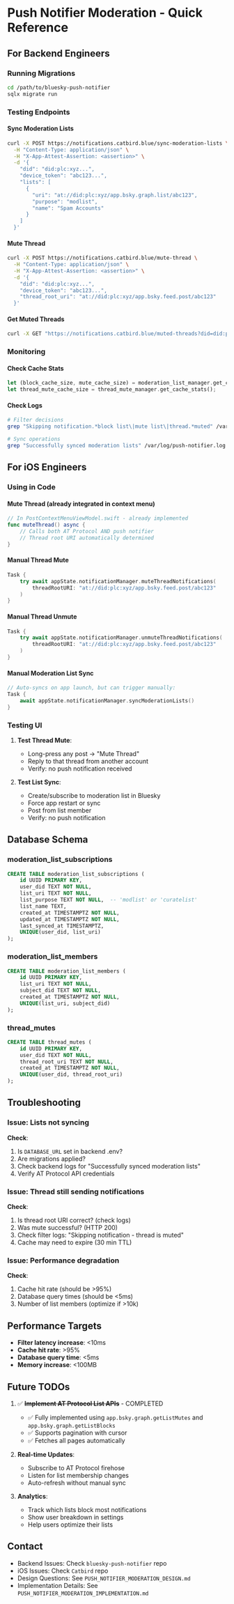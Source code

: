 # Push Notifier Moderation - Quick Reference

## For Backend Engineers

### Running Migrations
```bash
cd /path/to/bluesky-push-notifier
sqlx migrate run
```

### Testing Endpoints

#### Sync Moderation Lists
```bash
curl -X POST https://notifications.catbird.blue/sync-moderation-lists \
  -H "Content-Type: application/json" \
  -H "X-App-Attest-Assertion: <assertion>" \
  -d '{
    "did": "did:plc:xyz...",
    "device_token": "abc123...",
    "lists": [
      {
        "uri": "at://did:plc:xyz/app.bsky.graph.list/abc123",
        "purpose": "modlist",
        "name": "Spam Accounts"
      }
    ]
  }'
```

#### Mute Thread
```bash
curl -X POST https://notifications.catbird.blue/mute-thread \
  -H "Content-Type: application/json" \
  -H "X-App-Attest-Assertion: <assertion>" \
  -d '{
    "did": "did:plc:xyz...",
    "device_token": "abc123...",
    "thread_root_uri": "at://did:plc:xyz/app.bsky.feed.post/abc123"
  }'
```

#### Get Muted Threads
```bash
curl -X GET "https://notifications.catbird.blue/muted-threads?did=did:plc:xyz...&device_token=abc123..."
```

### Monitoring

#### Check Cache Stats
```rust
let (block_cache_size, mute_cache_size) = moderation_list_manager.get_cache_stats();
let thread_mute_cache_size = thread_mute_manager.get_cache_stats();
```

#### Check Logs
```bash
# Filter decisions
grep "Skipping notification.*block list\|mute list\|thread.*muted" /var/log/push-notifier.log

# Sync operations
grep "Successfully synced moderation lists" /var/log/push-notifier.log
```

## For iOS Engineers

### Using in Code

#### Mute Thread (already integrated in context menu)
```swift
// In PostContextMenuViewModel.swift - already implemented
func muteThread() async {
    // Calls both AT Protocol AND push notifier
    // Thread root URI automatically determined
}
```

#### Manual Thread Mute
```swift
Task {
    try await appState.notificationManager.muteThreadNotifications(
        threadRootURI: "at://did:plc:xyz/app.bsky.feed.post/abc123"
    )
}
```

#### Manual Thread Unmute
```swift
Task {
    try await appState.notificationManager.unmuteThreadNotifications(
        threadRootURI: "at://did:plc:xyz/app.bsky.feed.post/abc123"
    )
}
```

#### Manual Moderation List Sync
```swift
// Auto-syncs on app launch, but can trigger manually:
Task {
    await appState.notificationManager.syncModerationLists()
}
```

### Testing UI

1. **Test Thread Mute**:
   - Long-press any post → "Mute Thread"
   - Reply to that thread from another account
   - Verify: no push notification received

2. **Test List Sync**:
   - Create/subscribe to moderation list in Bluesky
   - Force app restart or sync
   - Post from list member
   - Verify: no push notification

## Database Schema

### moderation_list_subscriptions
```sql
CREATE TABLE moderation_list_subscriptions (
    id UUID PRIMARY KEY,
    user_did TEXT NOT NULL,
    list_uri TEXT NOT NULL,
    list_purpose TEXT NOT NULL,  -- 'modlist' or 'curatelist'
    list_name TEXT,
    created_at TIMESTAMPTZ NOT NULL,
    updated_at TIMESTAMPTZ NOT NULL,
    last_synced_at TIMESTAMPTZ,
    UNIQUE(user_did, list_uri)
);
```

### moderation_list_members
```sql
CREATE TABLE moderation_list_members (
    id UUID PRIMARY KEY,
    list_uri TEXT NOT NULL,
    subject_did TEXT NOT NULL,
    created_at TIMESTAMPTZ NOT NULL,
    UNIQUE(list_uri, subject_did)
);
```

### thread_mutes
```sql
CREATE TABLE thread_mutes (
    id UUID PRIMARY KEY,
    user_did TEXT NOT NULL,
    thread_root_uri TEXT NOT NULL,
    created_at TIMESTAMPTZ NOT NULL,
    UNIQUE(user_did, thread_root_uri)
);
```

## Troubleshooting

### Issue: Lists not syncing
**Check**:
1. Is `DATABASE_URL` set in backend .env?
2. Are migrations applied?
3. Check backend logs for "Successfully synced moderation lists"
4. Verify AT Protocol API credentials

### Issue: Thread still sending notifications
**Check**:
1. Is thread root URI correct? (check logs)
2. Was mute successful? (HTTP 200)
3. Check filter logs: "Skipping notification - thread is muted"
4. Cache may need to expire (30 min TTL)

### Issue: Performance degradation
**Check**:
1. Cache hit rate (should be >95%)
2. Database query times (should be <5ms)
3. Number of list members (optimize if >10k)

## Performance Targets

- **Filter latency increase**: <10ms
- **Cache hit rate**: >95%
- **Database query time**: <5ms
- **Memory increase**: <100MB

## Future TODOs

1. ✅ **~~Implement AT Protocol List APIs~~** - COMPLETED
   - ✅ Fully implemented using `app.bsky.graph.getListMutes` and `app.bsky.graph.getListBlocks`
   - ✅ Supports pagination with cursor
   - ✅ Fetches all pages automatically

2. **Real-time Updates**:
   - Subscribe to AT Protocol firehose
   - Listen for list membership changes
   - Auto-refresh without manual sync

3. **Analytics**:
   - Track which lists block most notifications
   - Show user breakdown in settings
   - Help users optimize their lists

## Contact

- Backend Issues: Check `bluesky-push-notifier` repo
- iOS Issues: Check `Catbird` repo
- Design Questions: See `PUSH_NOTIFIER_MODERATION_DESIGN.md`
- Implementation Details: See `PUSH_NOTIFIER_MODERATION_IMPLEMENTATION.md`
